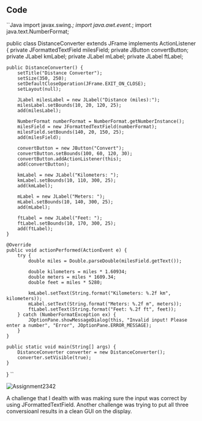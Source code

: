## Code

``Java
import javax.swing.*;
import java.awt.event.*;
import java.text.NumberFormat;

public class DistanceConverter extends JFrame implements ActionListener {
    private JFormattedTextField milesField;
    private JButton convertButton;
    private JLabel kmLabel;
    private JLabel mLabel;
    private JLabel ftLabel;

    public DistanceConverter() {
        setTitle("Distance Converter");
        setSize(350, 250);
        setDefaultCloseOperation(JFrame.EXIT_ON_CLOSE);
        setLayout(null);

        JLabel milesLabel = new JLabel("Distance (miles):");
        milesLabel.setBounds(10, 20, 120, 25);
        add(milesLabel);

        NumberFormat numberFormat = NumberFormat.getNumberInstance();
        milesField = new JFormattedTextField(numberFormat);
        milesField.setBounds(140, 20, 150, 25);
        add(milesField);

        convertButton = new JButton("Convert");
        convertButton.setBounds(100, 60, 120, 30);
        convertButton.addActionListener(this);
        add(convertButton);

        kmLabel = new JLabel("Kilometers: ");
        kmLabel.setBounds(10, 110, 300, 25);
        add(kmLabel);

        mLabel = new JLabel("Meters: ");
        mLabel.setBounds(10, 140, 300, 25);
        add(mLabel);

        ftLabel = new JLabel("Feet: ");
        ftLabel.setBounds(10, 170, 300, 25);
        add(ftLabel);
    }

    @Override
    public void actionPerformed(ActionEvent e) {
        try {
            double miles = Double.parseDouble(milesField.getText());

            double kilometers = miles * 1.60934;
            double meters = miles * 1609.34;
            double feet = miles * 5280;

            kmLabel.setText(String.format("Kilometers: %.2f km", kilometers));
            mLabel.setText(String.format("Meters: %.2f m", meters));
            ftLabel.setText(String.format("Feet: %.2f ft", feet));
        } catch (NumberFormatException ex) {
            JOptionPane.showMessageDialog(this, "Invalid input! Please enter a number", "Error", JOptionPane.ERROR_MESSAGE);
        }
    }

    public static void main(String[] args) {
        DistanceConverter converter = new DistanceConverter();
        converter.setVisible(true);
    }
}
``

![Assignment2342](https://github.com/user-attachments/assets/57884948-849c-4b2d-9880-8943340c94f3)


A challenge that I dealth with was making sure the input was correct by using JFormattedTextField. Another challenge was trying to put all three conversioanl results in a clean
GUI on the display.
